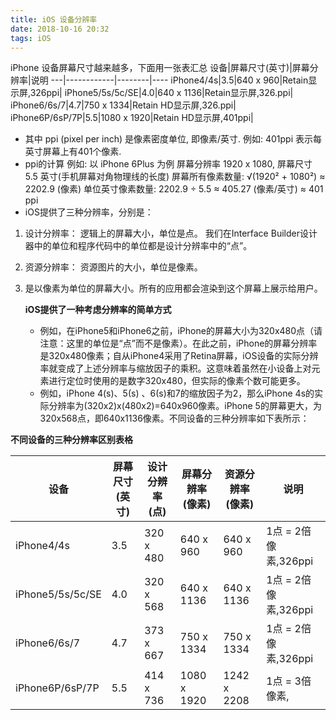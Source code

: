 ```yaml
---
title: iOS 设备分辨率
date: 2018-10-16 20:32
tags: iOS
---
```

iPhone 设备屏幕尺寸越来越多，下面用一张表汇总
设备|屏幕尺寸(英寸)|屏幕分辨率|说明
---|------------|--------|----
iPhone4/4s|3.5|640 x 960|Retain显示屏,326ppi|
iPhone5/5s/5c/SE|4.0|640 x 1136|Retain显示屏,326.ppi|
iPhone6/6s/7|4.7|750 x 1334|Retain HD显示屏,326.ppi|
iPhone6P/6sP/7P|5.5|1080 x 1920|Retain HD显示屏,401ppi|

* 其中 ppi (pixel per inch) 是像素密度单位, 即像素/英寸.
例如: 401ppi 表示每英寸屏幕上有401个像素.
* ppi的计算
例如: 以 iPhone 6Plus 为例
屏幕分辨率 1920 x 1080,
屏幕尺寸 5.5 英寸(手机屏幕对角物理线的长度)
屏幕所有像素数量: √(1920² + 1080²) ≈ 2202.9 (像素)
单位英寸像素数量: 2202.9 ÷ 5.5 ≈ 405.27 (像素/英寸) ≈ 401 ppi
* iOS提供了三种分辨率，分别是：
1. 设计分辨率：
逻辑上的屏幕大小，单位是点。
我们在Interface Builder设计器中的单位和程序代码中的单位都是设计分辨率中的“点”。
2. 资源分辨率：
资源图片的大小，单位是像素。
3. 是以像素为单位的屏幕大小。所有的应用都会渲染到这个屏幕上展示给用户。

    **iOS提供了一种考虑分辨率的简单方式**
    * 例如，在iPhone5和iPhone6之前，iPhone的屏幕大小为320x480点（请注意：这里的单位是“点”而不是像素）。在此之前，iPhone的屏幕分辨率是320x480像素；自从iPhone4采用了Retina屏幕，iOS设备的实际分辨率就变成了上述分辨率与缩放因子的乘积。这意味着虽然在小设备上对元素进行定位时使用的是数字320x480，但实际的像素个数可能更多。
    * 例如，iPhone 4(s)、5(s) 、6(s)和7的缩放因子为2，那么iPhone 4s的实际分辨率为(320x2)x(480x2)=640x960像素。iPhone 5的屏幕更大，为320x568点，即640x1136像素。不同设备的三种分辨率如下表所示：

**不同设备的三种分辨率区别表格**


设备|屏幕尺寸(英寸)|设计分辨率(点)|屏幕分辨率(像素)|资源分辨率(像素)|说明
---|------------|------------|-------------|-------------|---
iPhone4/4s|3.5|320 x 480|640 x 960|640 x 960|1点 = 2倍像素,326ppi|
iPhone5/5s/5c/SE|4.0|320 x 568|640 x 1136|640 x 1136|1点 = 2倍像素,326ppi|
iPhone6/6s/7|4.7|373 x 667|750 x 1334|750 x 1334|1点 = 2倍像素,326ppi|
iPhone6P/6sP/7P|5.5|414 x 736|1080 x 1920|1242 x 2208|1点 = 3倍像素,|资源缩小1.15倍,渲染到屏幕上,401ppi|